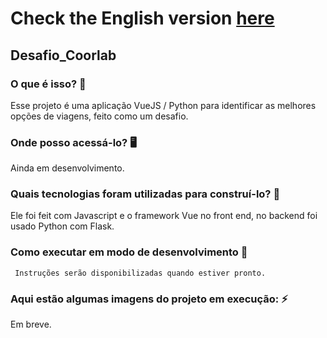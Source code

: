 # Check the English version <a href="README.md">here</a>

## Desafio_Coorlab

### O que é isso? 🤔
Esse projeto é uma aplicação VueJS / Python para identificar as melhores opções de viagens, feito como um desafio.

### Onde posso acessá-lo? 🖥
Ainda em desenvolvimento.

### Quais tecnologias foram utilizadas para construí-lo? 🚀
Ele foi feit com Javascript e o framework Vue no front end, no backend foi usado Python com Flask.

### Como executar em modo de desenvolvimento 🏃

     Instruções serão disponibilizadas quando estiver pronto.

### Aqui estão algumas imagens do projeto em execução: ⚡️

Em breve.

